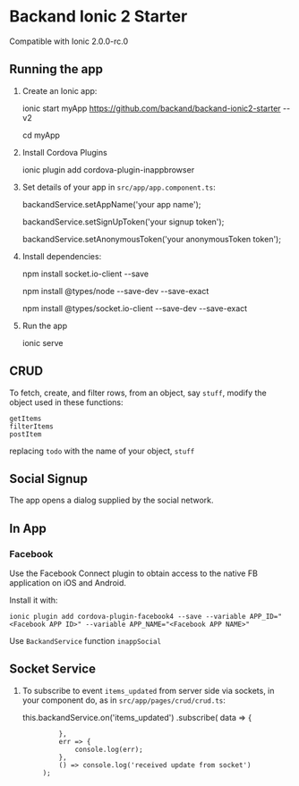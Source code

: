 # Backand Ionic 2 Starter

Compatible with Ionic 2.0.0-rc.0

## Running the app 

1. Create an Ionic app:

    ionic start myApp https://github.com/backand/backand-ionic2-starter --v2
    
    cd myApp

2. Install Cordova Plugins

    ionic plugin add cordova-plugin-inappbrowser

3. Set details of your app in `src/app/app.component.ts`:

    backandService.setAppName('your app name');

    backandService.setSignUpToken('your signup token');
    
    backandService.setAnonymousToken('your anonymousToken token');

4. Install dependencies:

    npm install socket.io-client --save

    npm install @types/node --save-dev --save-exact

    npm install @types/socket.io-client --save-dev --save-exact

5. Run the app
    
    ionic serve

## CRUD

To fetch, create, and filter rows, from an object, say `stuff`, modify 
the object used in these functions:

    getItems
    filterItems
    postItem

replacing `todo` with the name of your object, `stuff`

## Social Signup 

The app opens a dialog supplied by the social network. 

## In App

### Facebook

Use the Facebook Connect plugin to obtain access to the native FB application on iOS and Android.

Install it with: 

    ionic plugin add cordova-plugin-facebook4 --save --variable APP_ID="<Facebook APP ID>" --variable APP_NAME="<Facebook APP NAME>"

Use `BackandService` function `inappSocial`

## Socket Service

1. To subscribe to event `items_updated` from server side via sockets, in your component do, as in `src/app/pages/crud/crud.ts`:

      
      this.backandService.on('items_updated')
          .subscribe(
                data => {
                 
                },
                err => {
                    console.log(err);
                },
                () => console.log('received update from socket')
            );